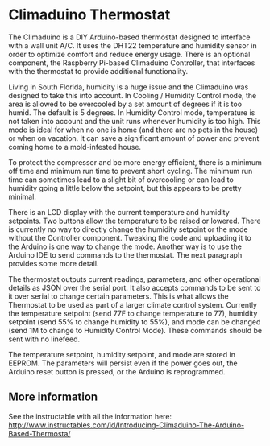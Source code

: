 Climaduino Thermostat
=====================

The Climaduino is a DIY Arduino-based thermostat designed to interface with a wall unit A/C. It uses the DHT22 temperature and humidity sensor in order to optimize comfort and reduce energy usage. There is an optional component, the Raspberry Pi-based Climaduino Controller, that interfaces with the thermostat to provide additional functionality.

Living in South Florida, humidity is a huge issue and the Climaduino was designed to take this into account. In Cooling / Humidity Control mode, the area is allowed to be overcooled by a set amount of degrees if it is too humid. The default is 5 degrees. In Humidity Control mode, temperature is not taken into account and the unit runs whenever humidity is too high. This mode is ideal for when no one is home (and there are no pets in the house) or when on vacation. It can save a significant amount of power and prevent coming home to a mold-infested house.

To protect the compressor and be more energy efficient, there is a minimum off time and minimum run time to prevent short cycling. The minimum run time can sometimes lead to a slight bit of overcooling or can lead to humidity going a little below the setpoint, but this appears to be pretty minimal.

There is an LCD display with the current temperature and humidity setpoints. Two buttons allow the temperature to be raised or lowered. There is currently no way to directly change the humidity setpoint or the mode without the Controller component. Tweaking the code and uploading it to the Arduino is one way to change the mode. Another way is to use the Arduino IDE to send commands to the thermostat. The next paragraph provides some more detail.

The thermostat outputs current readings, parameters, and other operational details as JSON over the serial port. It also accepts commands to be sent to it over serial to change certain parameters. This is what allows the Thermostat to be used as part of a larger climate control system. Currently the temperature setpoint (send 77F to change temperature to 77), humidity setpoint (send 55% to change humidity to 55%), and mode can be changed (send 1M to change to Humidity Control Mode). These commands should be sent with no linefeed.

The temperature setpoint, humidity setpoint, and mode are stored in EEPROM. The parameters will persist even if the power goes out, the Arduino reset button is pressed, or the Arduino is reprogrammed.

More information
----------------

See the instructable with all the information here: http://www.instructables.com/id/Introducing-Climaduino-The-Arduino-Based-Thermosta/
